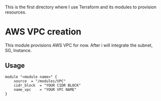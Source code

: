 This is the first directory where I use Terraform and its modules to provision resources.

# AWS VPC creation

This module provisions AWS VPC for now. After i will integrate the subnet, SG, Instance.

## Usage

```hcl
module "<module name>" {
    source 	= "/modules/VPC"
    cidr_block  = "YOUR CIDR BLOCK"
    name_vpc 	= "YOUR VPC NAME"
}

